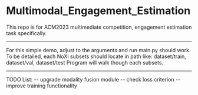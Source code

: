 # Multimodal_Engagement_Estimation

This repo is for ACM2023 multimediate competition, engagement estimation task specifically.

--------------------------------------------------------------------------------------------

For this simple demo, adjust to the arguments and run main.py should work.
To be detailed, each NoXi subsets should locate in path like: dataset/train, dataset/val, dataset/test
Program will walk though each subsets.

--------------------------------------------------------------------------------------------

TODO List:
-- upgrade modality fusion module
-- check loss criterion
-- improve training functionality
